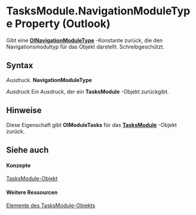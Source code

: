 
# TasksModule.NavigationModuleType Property (Outlook)

Gibt eine  **[OlNavigationModuleType](2140a094-6bee-aba1-03cd-71fa2c55842e.md)** -Konstante zurück, die den Navigationsmodultyp für das Objekt darstellt. Schreibgeschützt.


## Syntax

 _Ausdruck_. **NavigationModuleType**

 _Ausdruck_ Ein Ausdruck, der ein **TasksModule** -Objekt zurückgibt.


## Hinweise

Diese Eigenschaft gibt  **OlModuleTasks** für das **[TasksModule](fc6ae6c9-6b13-b5f2-9506-c3dbbe709df6.md)** -Objekt zurück.


## Siehe auch


#### Konzepte


[TasksModule-Objekt](fc6ae6c9-6b13-b5f2-9506-c3dbbe709df6.md)
#### Weitere Ressourcen


[Elemente des TasksModule-Objekts](http://msdn.microsoft.com/library/78274654-8df6-f34f-1460-8f1d36f0a15c%28Office.15%29.aspx)